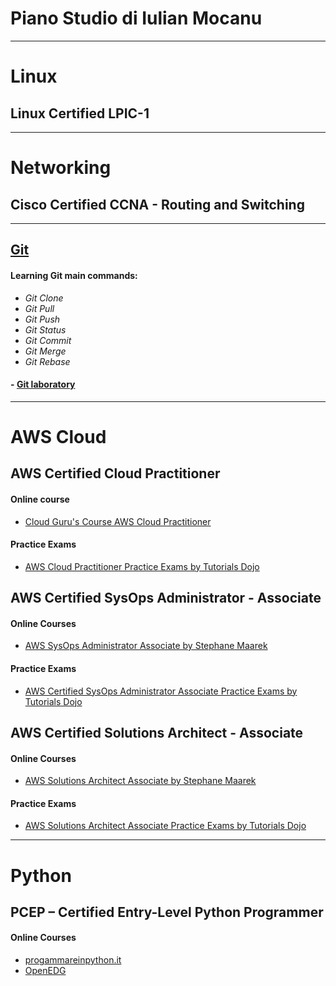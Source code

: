 # Piano Studio di Iulian Mocanu

-----
# Linux

## Linux Certified LPIC-1


-----
# Networking

## Cisco Certified CCNA - Routing and Switching


-----
## [Git](https://git-scm.com/docs/git#_description)
#### Learning Git main commands:
- *Git Clone*
- *Git Pull*
- *Git Push*
- *Git Status*
- *Git Commit*
- *Git Merge*
- *Git Rebase*


#### - [Git laboratory](http://learngitbranching.js.org/)


-----
# AWS Cloud

## **AWS Certified Cloud Practitioner**
#### Online course
- [Cloud Guru's Course AWS Cloud Practitioner](https://learn.acloud.guru/course/aws-certified-cloud-practitioner)

#### Practice Exams
- [AWS Cloud Practitioner Practice Exams by Tutorials Dojo](https://portal.tutorialsdojo.com/courses/free-aws-certified-cloud-practitioner-practice-exams-2020-sampler/)


## **AWS Certified SysOps Administrator - Associate**
#### Online Courses
- [AWS SysOps Administrator Associate by Stephane Maarek](https://learn.acloud.guru/course/82f54158-d48b-496c-9f6c-045aa5bdaea8/dashboard)

#### Practice Exams
- [AWS Certified SysOps Administrator Associate Practice Exams by Tutorials Dojo](https://www.udemy.com/course/aws-certified-sysops-administrator-associate-practice-exams-soa-c01/)


## **AWS Certified Solutions Architect - Associate**
#### Online Courses
- [AWS Solutions Architect Associate by Stephane Maarek](https://www.udemy.com/course/aws-certified-solutions-architect-associate-saa-c02/)

#### Practice Exams
- [AWS Solutions Architect Associate Practice Exams by Tutorials Dojo](https://www.udemy.com/course/aws-certified-solutions-architect-associate-amazon-practice-exams-saa-c02/)

-----
# Python

## **PCEP – Certified Entry-Level Python Programmer**
#### Online Courses
- [progammareinpython.it](https://www.programmareinpython.it/video-corso-python-base/)
- [OpenEDG](https://edube.org/study/catalog/python-essentials-part-1-basics/) 
